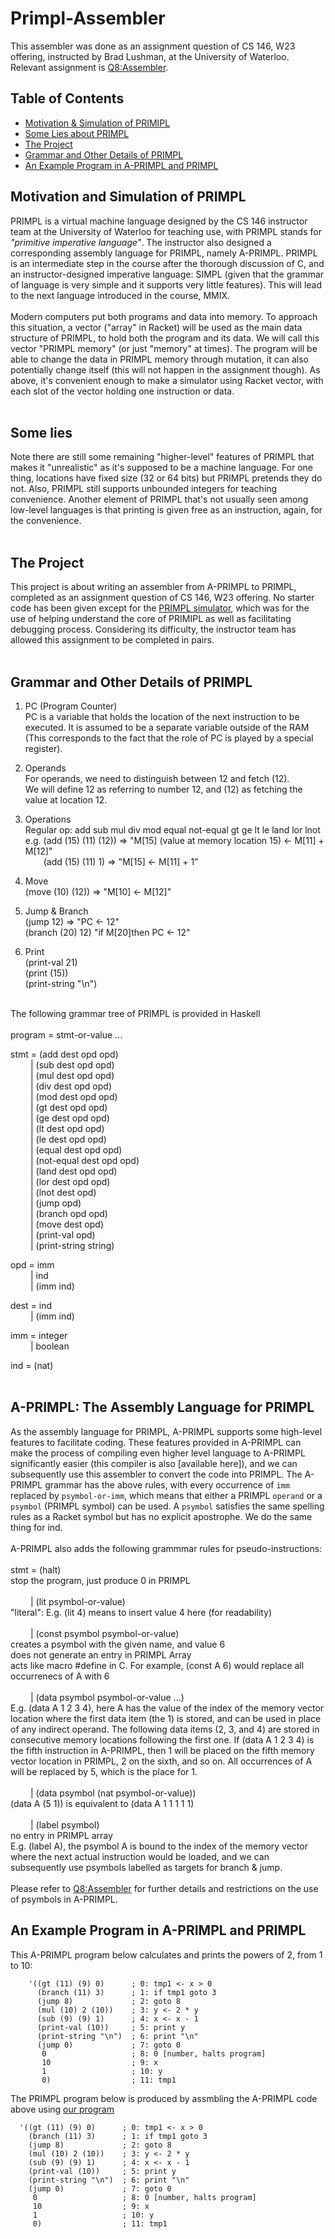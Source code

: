 # Primpl-Assembler
This assembler was done as an assignment question of CS 146, W23 offering, instructed by Brad Lushman, at the University of Waterloo. Relevant assignment is [Q8:Assembler](https://github.com/hg2006/Primpl-Assembler-W23-CS-146/issues/1#issue-1687729289).
## __Table of Contents__
- [Motivation & Simulation of PRIMIPL](#motivation-and-simulation-of-primpl)
- [Some Lies about PRIMPL](#some-lies)
- [The Project](#the-project)
- [Grammar and Other Details of PRIMPL](#grammar-and-other-details-of-primpl)
- [An Example Program in A-PRIMPL and PRIMPL](#an-example-program-in-a-primpl-and-primpl)

## Motivation and Simulation of PRIMPL
PRIMPL is a virtual machine language designed by the CS 146 instructor team at the University of Waterloo for teaching use, with PRIMPL stands for _"primitive imperative language"_. The instructor also designed a corresponding assembly language for PRIMPL, namely A-PRIMPL. PRIMPL is an intermediate step in the course after the thorough discussion of C, and an instructor-designed imperative language: SIMPL (given that the grammar of language is very simple and it supports very little features). This will lead to the next language introduced in the course, MMIX.
<br> <br>
Modern computers put both programs and data into memory. To approach this situation, a vector ("array" in Racket) will be used as the main data structure of PRIMPL, to hold both the program and its data. We will call this vector "PRIMPL memory" (or just "memory" at times). The program will be able to change the data in PRIMPL memory through mutation, it can also potentially change itself (this will not happen in the assignment though). As above, it's convenient enough to make a simulator using Racket vector, with each slot of the vector holding one instruction or data.
<br> <br>
## Some lies
Note there are still some remaining "higher-level" features of PRIMPL that makes it "unrealistic" as it's supposed to be a machine language. For one thing, locations have fixed size (32 or 64 bits) but PRIMPL pretends they do not. Also, PRIMPL still supports unbounded integers for teaching convenience. Another element of PRIMPL that's not usually seen among low-level languages is that printing is given free as an instruction, again, for the convenience.
<br> <br>
## The Project
This project is about writing an assembler from A-PRIMPL to PRIMPL, completed as an assignment question of CS 146, W23 offering. No starter code has been given except for the [PRIMPL simulator](PRIMPL.rkt), which was for the use of helping understand the core of PRIMIPL as well as facilitating debugging process. Considering its difficulty, the instructor team has allowed this assignment to be completed in pairs.
<br><br>

## Grammar and Other Details of PRIMPL 

1. PC (Program Counter) <br>
PC is a variable that holds the location of the next instruction to be executed. It is assumed to be a separate variable outside of the RAM (This corresponds to the fact that the role of PC is played by a special register). 

2. Operands <br>
For operands, we need to distinguish between 12 and fetch (12). <br>
We will define 12 as referring to number 12, and (12) as fetching the value at location 12.  <br>

3. Operations <br>
Regular op: add sub mul div mod equal not-equal gt ge lt le land lor lnot <br>
e.g. (add (15) (11) (12)) => "M\[15] (value at memory location 15) <- M\[11] + M\[12]" <br>
&emsp; &ensp; (add (15) (11) 1) => "M\[15] <- M\[11] + 1" <br>

4. Move <br>
(move (10) (12)) => "M\[10] <- M\[12]" <br>

5. Jump & Branch <br>
(jump 12) => "PC <- 12" <br>
(branch (20) 12) "if M\[20]then PC <- 12" <br>

6. Print <br>
(print-val 21) <br>
(print (15)) <br>
(print-string "\n") <br> <br>

The following grammar tree of PRIMPL is provided in Haskell <br> <br>
program	 	=	 	stmt-or-value ... <br>
 	 	 	 	 
  stmt	 	=	 	(add dest opd opd) <br>
 	&emsp;&emsp; 	|	 	(sub dest opd opd) <br>
 	&emsp;&emsp; 	|	 	(mul dest opd opd) <br>
 	&emsp;&emsp;	 |	 	(div dest opd opd) <br>
 	&emsp;&emsp; 	|	 	(mod dest opd opd) <br>
 	&emsp;&emsp; 	|	 	(gt dest opd opd) <br>
 	&emsp;&emsp; 	|	 	(ge dest opd opd)<br>
 	&emsp;&emsp; 	|	 	(lt dest opd opd)<br>
 	&emsp;&emsp; 	|	 	(le dest opd opd)<br>
 	&emsp;&emsp; 	|	 	(equal dest opd opd)<br>
 	&emsp;&emsp; 	|	 	(not-equal dest opd opd)<br>
 	&emsp;&emsp; 	|	 	(land dest opd opd)<br>
 	&emsp;&emsp; 	|	 	(lor dest opd opd)<br>
 	&emsp;&emsp; 	|	 	(lnot dest opd)<br>
 	&emsp;&emsp; 	|	 	(jump opd)<br>
 	&emsp;&emsp; 	|	 	(branch opd opd)<br>
 	&emsp;&emsp; 	|	 	(move dest opd)<br>
 	&emsp;&emsp; 	|	 	(print-val opd)<br>
 	&emsp;&emsp; 	|	 	(print-string string)<br>
 	 	 	 	 
  opd	 	=	 	imm <br>
 	&emsp;&emsp; 	|	 	ind<br>
 	&emsp;&emsp; 	|	 	(imm ind) <br>
 	 	 	 	 
  dest	 	=	 	ind<br>
 	&emsp;&emsp; 	|	 	(imm ind)<br>
 	 	 	 	 
  imm	 	=	 	integer<br>
 	&emsp;&emsp; 	|	 	boolean<br>
 	 	 	 	 
  ind	 	=	 	(nat) <br>
  <br>
  
  ## A-PRIMPL: The Assembly Language for PRIMPL
 As the assembly language for PRIMPL, A-PRIMPL supports some high-level features to facilitate coding. These features provided in A-PRIMPL can make the process of compiling even higher level language to A-PRIMPL significantly easier (this compiler is also [available here]), and we can subsequently use this assembler to convert the code into PRIMPL.
 The A-PRIMPL grammar has the above rules, with every occurrence of ```imm``` replaced by ```psymbol-or-imm```, which means that either a PRIMPL ```operand``` or a ```psymbol```  (PRIMPL symbol) can be used. A ```psymbol``` satisfies the same spelling rules as a Racket symbol but has no explicit apostrophe. We do the same thing for ind. <br> <br>
 A-PRIMPL also adds the following grammmar rules for pseudo-instructions: <br> <br>
  stmt	 	=	 	(halt) <br>
  stop the program, just produce 0 in PRIMPL <br> <br>
 		&emsp;&emsp; |	 	(lit psymbol-or-value) <br>
   "literal": E.g. (lit 4) means to insert value 4 here (for readability) <br> <br>
 	 &emsp;&emsp;	|	 	(const psymbol psymbol-or-value) <br>
   creates a psymbol with the given name, and value 6 <br>
   does not generate an entry in PRIMPL Array<br>
   acts like macro #define in C. For example, (const A 6) would replace all occurrenecs of A with 6 <br> <br>
 		&emsp;&emsp; |	 	(data psymbol psymbol-or-value ...) <br>
   E.g. (data A 1 2 3 4), here A has the value of the index of the memory vector location where the first data item (the 1) is stored, and can be used in place of any indirect operand. The following data items (2, 3, and 4) are stored in consecutive memory locations following the first one. 
   If (data A 1 2 3 4) is the fifth instruction in A-PRIMPL, then 1 will be placed on the fifth memory vector location in PRIMPL, 2 on the sixth, and so on. All occurrences of A will be replaced by 5, which is the place for 1. <br> <br>
 	 &emsp;&emsp;	|	 	(data psymbol (nat psymbol-or-value)) <br>
  (data A (5 1)) is equivalent to (data A 1 1 1 1 1) <br> <br>
 	 &emsp;&emsp;	|	 	(label psymbol) <br>
   no entry in PRIMPL array <br>
   E.g. (label A), the psymbol A is bound to the index of the memory vector where the next actual instruction would be loaded, and we can subsequently use psymbols labelled as targets for branch & jump. <br> <br> 
Please refer to [Q8:Assembler](https://github.com/hg2006/Primpl-Assembler-W23-CS-146/issues/1#issue-1687729289) for further details and restrictions on the use of psymbols in A-PRIMPL.

## An Example Program in A-PRIMPL and PRIMPL
This A-PRIMPL program below calculates and prints the powers of 2, from 1 to 10: <br>
```racket 
    '((gt (11) (9) 0)      ; 0: tmp1 <- x > 0
      (branch (11) 3)      ; 1: if tmp1 goto 3
      (jump 8)             ; 2: goto 8   
      (mul (10) 2 (10))    ; 3: y <- 2 * y
      (sub (9) (9) 1)      ; 4: x <- x - 1
      (print-val (10))     ; 5: print y
      (print-string "\n")  ; 6: print "\n"
      (jump 0)             ; 7: goto 0
       0                   ; 8: 0 [number, halts program]
       10                  ; 9: x
       1                   ; 10: y
       0)                  ; 11: tmp1 
 ```
 
 The PRIMPL program below is produced by assmbling the A-PRIMPL code above using [our program](...)
 ```racket
   '((gt (11) (9) 0)      ; 0: tmp1 <- x > 0
     (branch (11) 3)      ; 1: if tmp1 goto 3
     (jump 8)             ; 2: goto 8
     (mul (10) 2 (10))    ; 3: y <- 2 * y
     (sub (9) (9) 1)      ; 4: x <- x - 1
     (print-val (10))     ; 5: print y
     (print-string "\n")  ; 6: print "\n"
     (jump 0)             ; 7: goto 0
      0                   ; 8: 0 [number, halts program]
      10                  ; 9: x
      1                   ; 10: y
      0)                  ; 11: tmp1
 ```
 
 
     

     
     

